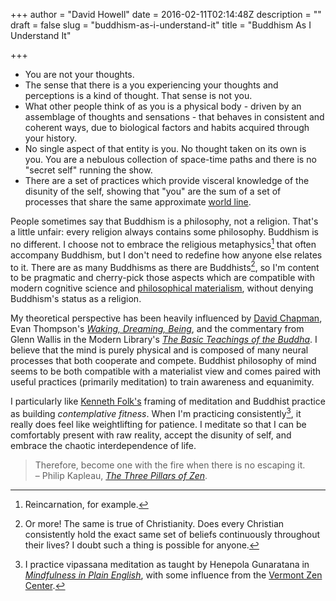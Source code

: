 +++
author = "David Howell"
date = 2016-02-11T02:14:48Z
description = ""
draft = false
slug = "buddhism-as-i-understand-it"
title = "Buddhism As I Understand It"

+++


- You are not your thoughts.
- The sense that there is a you experiencing your thoughts and perceptions is a kind of thought. That sense is not you.
- What other people think of as you is a physical body - driven by an assemblage of thoughts and sensations - that behaves in consistent and coherent ways, due to biological factors and habits acquired through your history.
- No single aspect of that entity is you. No thought taken on its own is you. You are a nebulous collection of space-time paths and there is no "secret self" running the show.
- There are a set of practices which provide visceral knowledge of the disunity of the self, showing that "you" are the sum of a set of processes that share the same approximate [world line](https://en.wikipedia.org/wiki/World_line).

People sometimes say that Buddhism is a philosophy, not a religion. That's a little unfair: every religion always contains some philosophy. Buddhism is no different. I choose not to embrace the religious metaphysics[^1] that often accompany Buddhism, but I don't need to redefine how anyone else relates to it. There are as many Buddhisms as there are Buddhists[^2], so I'm content to be pragmatic and cherry-pick those aspects which are compatible with modern cognitive science and [philosophical materialism](https://en.wikipedia.org/wiki/Materialism), without denying Buddhism's status as a religion.

My theoretical perspective has been heavily influenced by [David Chapman](https://meaningness.wordpress.com/), Evan Thompson's [_Waking, Dreaming, Being_](https://www.goodreads.com/book/show/22329411-waking-dreaming-being), and the commentary from Glenn Wallis in the Modern Library's [_The Basic Teachings of the Buddha_](https://www.goodreads.com/book/show/18420201-basic-teachings-of-the-buddha). I believe that the mind is purely physical and is composed of many neural processes that both cooperate and compete. Buddhist philosophy of mind seems to be both compatible with a materialist view and comes paired with useful practices (primarily meditation) to train awareness and equanimity.

I particularly like [Kenneth Folk's](http://kennethfolkdharma.com) framing of meditation and Buddhist practice as building _contemplative fitness_. When I'm practicing consistently[^3], it really does feel like weightlifting for patience. I meditate so that I can be comfortably present with raw reality, accept the disunity of self, and embrace the chaotic interdependence of life.

> Therefore, become one with the fire when there is no escaping it.  
> – Philip Kapleau, [_The Three Pillars of Zen_](https://www.goodreads.com/book/show/19545272-the-three-pillars-of-zen).

[^1]:	Reincarnation, for example.

[^2]:	Or more! The same is true of Christianity. Does every Christian consistently hold the exact same set of beliefs continuously throughout their lives? I doubt such a thing is possible for anyone.

[^3]:	I practice vipassana meditation as taught by Henepola Gunaratana in [_Mindfulness in Plain English_](http://www.urbandharma.org/udharma4/mpe.html), with some influence from the [Vermont Zen Center](http://vermontzen.org/index.html).

